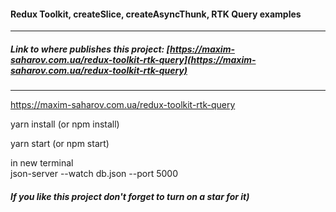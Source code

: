 
#### Redux Toolkit, createSlice, createAsyncThunk, RTK Query examples

***

##### Link to where publishes this project: [https://maxim-saharov.com.ua/redux-toolkit-rtk-query](https://maxim-saharov.com.ua/redux-toolkit-rtk-query)

***

[//]: <> (
How To deploy React App on Shared Hosting
https://medium.com/@aforamitrai/how-to-deploy-react-app-on-shared-hosting-cpanel-d682b0342424#:~:text=In%20order%20to%20deploy%20react,need%20to%20build%20the%20app.&text=In%20your%20project%20directory%20it,account%20with%20your%20hosting%20address.&text=into%20your%20
)

https://maxim-saharov.com.ua/redux-toolkit-rtk-query


yarn install (or npm install)

yarn start (or npm start)

in new terminal  
json-server --watch db.json --port 5000

##### If you like this project don't forget to turn on a star for it)


